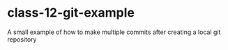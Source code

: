 # class-12-git-example
A small example of how to make multiple commits after creating a local git repository

